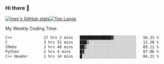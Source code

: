 ### Hi there 👋
[![lnex's GitHub stats](https://github-readme-stats.vercel.app/api?username=lnexenl&count_private=true&show_icons=true)](https://github.com/anuraghazra/github-readme-stats)[![Top Langs](https://github-readme-stats.vercel.app/api/top-langs/?username=lnexenl&layout=compact&langs_count=8&exclude_repo=32-bit-MIPS-CPU)](https://github.com/anuraghazra/github-readme-stats)

My Weekly Coding Time:
<!--START_SECTION:waka-->

```txt
C++              17 hrs 2 mins   ██████████████▓░░░░░░░░░░   58.33 %
C                3 hrs 51 mins   ███▒░░░░░░░░░░░░░░░░░░░░░   13.20 %
CMake            2 hrs 40 mins   ██▒░░░░░░░░░░░░░░░░░░░░░░   09.12 %
Python           2 hrs 4 mins    █▓░░░░░░░░░░░░░░░░░░░░░░░   07.06 %
C++ Header       1 hrs 14 mins   █░░░░░░░░░░░░░░░░░░░░░░░░   04.21 %
```

<!--END_SECTION:waka-->
